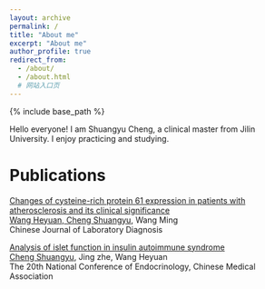 ```yaml
---
layout: archive
permalink: /
title: "About me"
excerpt: "About me"
author_profile: true
redirect_from: 
  - /about/
  - /about.html
  # 网站入口页
---
```


{% include base_path %}

Hello everyone!
I am Shuangyu Cheng, a clinical master from Jilin University. I enjoy practicing and studying.

# Publications
[Changes of cysteine-rich protein 61 expression in patients with atherosclerosis and its clinical significance](http://chengsy11.github.io/files/paper1.pdf)
<br>  <u>Wang Heyuan, Cheng Shuangyu</u>,  Wang Ming  
Chinese Journal of Laboratory Diagnosis

[Analysis of islet function in insulin autoimmune syndrome](http://chengsy11.github.io/files/poster.jpeg)
<br>  <u>Cheng Shuangyu</u>, Jing zhe, Wang Heyuan  
The 20th National Conference of Endocrinology, Chinese Medical Association
